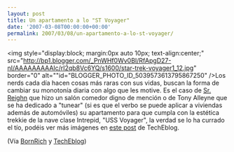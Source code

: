 ```yaml
---
layout: post
title: Un apartamento a lo "ST Voyager"
date: '2007-03-08T00:00:00+00:00'
permalink: 2007/03/08/un-apartamento-a-lo-st-voyager/
---
```

<img style="display:block; margin:0px auto 10px; text-align:center;" src="http://bp1.blogger.com/_PnWHf0Wv0BI/RfApgD27-nI/AAAAAAAAAIc/rI2qb8Vc6YQ/s1600/star-trek-voyager1_12.jpg" border="0" alt=""id="BLOGGER_PHOTO_ID_5039573613795867250" />Los nerds cada día hacen cosas más raras con sus vidas, buscan la forma de cambiar su monotonía diaria con algo que les motive. Es el caso de <a href="http://www.reighn.com/">Sr. Reighn</a> que hizo un salón comedor digno de mención o de Tony Alleyne que se ha dedicado a "tunear" (si es que el verbo se puede aplicar a viviendas además de automóviles) su apartamento para que cumpla con la estética trekkie de la nave clase Intrepid, "USS Voyager", la verdad se lo ha currado el tío, podéis ver más imágenes en <a href="http://www.techeblog.com/index.php/tech-gadget/guy-turns-apartment-into-star-trek-voyager">este post</a> de TechEblog.

(Vía <a href="http://www.bornrich.org/entry/real-life-star-trek-voyager/">BornRich</a> y <a href="http://www.techeblog.com/index.php/tech-gadget/guy-turns-apartment-into-star-trek-voyager">TechEblog</a>)
